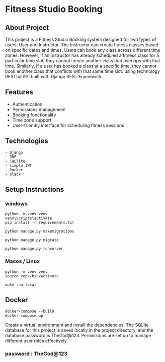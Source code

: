 # Fitness Studio Booking


## About Project
This project is a Fitness Studio Booking system designed for two types of users: User and Instructor. The Instructor can create fitness classes based on specific dates and times. Users can book any class across different time zones. However, if an instructor has already scheduled a fitness class for a particular time slot, they cannot create another class that overlaps with that time. Similarly, if a user has booked a class at a specific time, they cannot book another class that conflicts with that same time slot. using technology  RESTful API built with Django REST Framework

## Features
- Authentication
- Permissions management
- Booking functionality
- Time zone support
- User-friendly interface for scheduling fitness sessions

## Technologies 
    - Django
    - DRF
    - SQLlite
    - simple JWT
    - Docker
    - black

## Setup Instructions

### windows
    python -m venv venv 
    venv\Scripts\activate
    pip install -r requirements.txt

    python manage.py makemigrations 

    python manage.py migrate       

    python manage.py runserver



### Macos / Linux
    python -m venv venv
    source venv/bin/activate

    make run-local

## Docker
    docker-compose --build
    docker-compose up 



Create a virtual environment and install the dependencies. The SQLite database for this project is saved locally in the project directory, and the database password is TheGod@123. Permissions are set up to manage different user roles effectively.



### password : TheGod@123